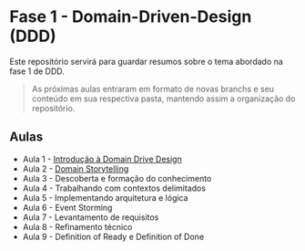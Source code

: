 # Fase 1 - Domain-Driven-Design (DDD)

Este repositório servirá para guardar resumos sobre o tema abordado na fase 1 de DDD.

> As próximas aulas entraram em formato de novas branchs e seu conteúdo em sua respectiva pasta, mantendo assim a organização do repositório.

## Aulas

* Aula 1 - [Introdução à Domain Drive Design](./aula1/README.md) 	   
* Aula 2 - [Domain Storytelling](./aula%202/README.md)    	   
* Aula 3 - Descoberta e formação do conhecimento    	   
* Aula 4 - Trabalhando com contextos delimitados    	   
* Aula 5 - Implementando arquitetura e lógica    	   
* Aula 6 - Event Storming    	   
* Aula 7 - Levantamento de requisitos    	   
* Aula 8 - Refinamento técnico    	   
* Aula 9 - Definition of Ready e Definition of Done    	   

